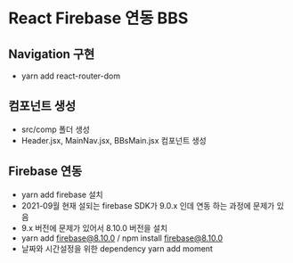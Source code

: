 # React Firebase 연동 BBS

## Navigation 구현

- yarn add react-router-dom

## 컴포넌트 생성

- src/comp 폴더 생성
- Header.jsx, MainNav.jsx, BBsMain.jsx 컴포넌트 생성

## Firebase 연동

- yarn add firebase 설치
- 2021-09월 현재 설되는 firebase SDK가 9.0.x 인데 연동 하는 과정에 문제가 있음
- 9.x 버전에 문제가 있어서 8.10.0 버전을 설치
- yarn add firebase@8.10.0 / npm install firebase@8.10.0
- 날짜와 시간설정을 위한 dependency yarn add moment
